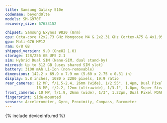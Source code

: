 ```yaml
---
title: Samsung Galaxy S10e
codename: beyond0lte
models: SM-G970F
recovery_size: 67633152

chipset: Samsung Exynos 9820 (8nm)
cpu: Octa-core (2x2.73 GHz Mongoose M4 & 2x2.31 GHz Cortex-A75 & 4x1.95 GHz Cortex-A55)
gpu: Mali-G76 MP12
ram: 6/8 GB
shipped_version: 9.0 (OneUI 1.0)
storage: 128/256 GB UFS 2.1
sim: Hybrid Dual SIM (Nano-SIM, dual stand-by)
microsd: Up to 512 GB (uses shared SIM slot)
battery: 3100 mAh Li-Ion (non-removable)
dimensions: 142.2 x 69.9 x 7.9 mm (5.60 x 2.75 x 0.31 in)
display: 5.8 inches, 1080 x 2280 pixels, 19:9 ratio
rear_cameras: 12 MP, f/1.5-2.4, 26mm (wide), 1/2.55", 1.4µm, Dual Pixel PDAF, OIS;
              16 MP, f/2.2, 12mm (ultrawide), 1/3.1", 1.0µm, Super Steady video
front_cameras: 10 MP, f/1.9, 26mm (wide), 1/3", 1.22µm, Dual Pixel PDAF
fingerprint: Side-mounted
sensors: Accelerometer, Gyro, Proximity, Compass, Barometer
---
```


{% include deviceinfo.md %}

